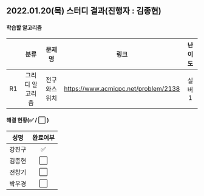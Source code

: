 ## 2022.01.20(목) 스터디 결과(진행자 : 김종현)

#### 학습할 알고리즘

|      |      분류       |    문제명    |                 링크                 | 난이도 |
| :--: | :-------------: | :----------: | :----------------------------------: | :----: |
|  R1  | 그리디 알고리즘 | 전구와스위치 | https://www.acmicpc.net/problem/2138 | 실버1  |

#### 해결 현황(:white_check_mark: / :white_large_square:  )

|  성명  |       완료여부       |
| :----: | :------------------: |
| 강진구 |  :white_check_mark:  |
| 김종현 | :white_large_square: |
| 전창기 | :white_large_square: |
| 박우경 | :white_large_square: |

